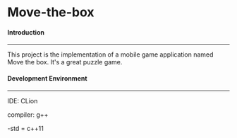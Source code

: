 # Move-the-box
#### Introduction

***

This project is the implementation of a mobile game application named Move the box. It's a great puzzle game.

#### Development Environment

---

IDE: CLion

compiler: g++

-std = c++11


